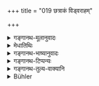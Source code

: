+++
title = "019 छत्राकं विड्वराहम्"

+++

<details><summary>गङ्गानथ-मूलानुवादः</summary>

The mushroom, the village-pig, garlic, the village-cock, onions and leeks,—the twice-born man eating these intentionally would become an ou tcast.—(19).
</details>

<details><summary>मेधातिथिः</summary>

**छत्राकं** कवकानि । **विड्वराहः** ग्रामशूकरः स्वतन्त्रविहरः । एतानि भक्षयित्वा पतितो भवेत् । पतितप्रायश्चित्तं कुर्यात् । वक्ष्यति च "गर्हितान्नाद्ययोर् जग्धिः सुरापानसमानि षट्" (म्ध् ११.५५) ॥ ५.१९ ॥
</details>

<details><summary>गङ्गानथ-भाष्यानुवादः</summary>

‘*Chatraka*’ is the same as *karaka*, the mushroom.

‘*Viḍvarāha*’ is the village-pig, which wanders about unchecked.

By eating these the man becomes an outcast. That is, he should perform the Expiatory Rites prescribed for outcasts. It will be asserted later on (11.56)—‘The eating of forbidden food is like the drinking of wine.’—(19)
</details>

<details><summary>गङ्गानथ-टिप्पन्यः</summary>

This verse is quoted in *Aparārka* (p. 1157), which notes that the intentional eating of these things make the twice-born person an ‘outcast,’ *i.e*., disqualifies him from all that is done by twice-born persons, and the expiation for this would be the same as that prescribed for wine-drinking.

It is quoted in *Mitākṣarā* (on 1.176), which says that this refers to intentional and repeated eating of the things; also on 3.229;—in
*Parāśaramādhava* (Prāyaścitta, p. 317), as referring to intentional
eating;—and in *Madanapārijāta* (p. 825) to the effect that the intentional eating of forbidden things is equal to wine-drinking; and again on p. 927, to the effect that *it is intentional and repeated* eating that is equal to wine-drinking and hence makes one outcast, while by intentionally eating these only *once*, one only becomes liable to the performance of the *Cāndrāyaṇa*.
</details>

<details><summary>गङ्गानथ-तुल्य-वाक्यानि</summary>

*Gautama* (23.5).—‘(Expiation is to be performed) for the eating of tame
cocks or tame pigs.’

*Viṣṇu* (51.3-4).—‘If the twice-born eat of the following—garlic, onion,
tame pig, tame cock,—he should perform expiations and should go through the sacraments over again.’

*Yājñavalkya* (1.176).—‘Onion, tame pig, mushroom, tame cock, garlic,
and leeks,—on eating these one should perform the Cāndrāyaṇa.’

*Parāśara* (2.9-10).—‘Milk of newly calved cow, white garlic, brinjals,
leeks, onion, exudation from trees, the property of gods, mushrooms, milk of the camel, milk of sheep,—if the twice-born eats these unintentionally, he becomes purified by fasting for three days and eating *Pañcagavya*.’
</details>

<details><summary>Bühler</summary>

019	A twice-born man who knowingly eats mushrooms, a village-pig, garlic, a village-cock, onions, or leeks, will become an outcast.
</details>
